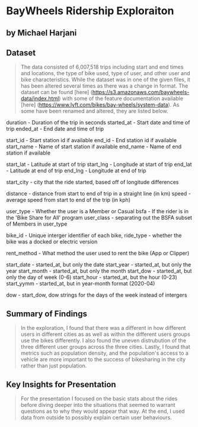 # BayWheels Ridership Exploraiton
## by Michael Harjani


## Dataset

> The data consisted of 6,007,518 trips including start and end times and locations, the type of bike used, type of user, and other user and bike characteristics. While the dataset was in one of the given files, it has been altered several times as there was a change in format. The dataset can be found [here] (https://s3.amazonaws.com/baywheels-data/index.html) with some of the feature documentation available [here] (https://www.lyft.com/bikes/bay-wheels/system-data). As some have been renamed and altered, they are listed below.


duration - Duration of the trip in seconds
started_at - Start date and time of trip
ended_at - End date and time of trip

start_id - Start station id if available
end_id - End station id if available
start_name - Name of start station if available
end_name - Name of end station if available

start_lat - Latitude at start of trip
start_lng - Longitude at start of trip
end_lat - Latitude at end of trip
end_lng - Longitude at end of trip

start_city - city that the ride started, based off of longitude differences

distance - distance from start to end of trip in a straight line (in km)
speed - average speed from start to end of the trip (in kph)

user_type - Whether the user is a Member or Casual
bsfa - If the rider is in the 'Bike Share for All' program
user_class - separating out the BSFA subset of Members in user_type

bike_id - Unique interger identifier of each bike,
ride_type - whether the bike was a docked or electric version

rent_method - What method the user used to rent the bike (App or Clipper)

start_date - started_at, but only the date
start_year - started_at, but only the year
start_month - started_at, but only the month
start_dow - started_at, but only the day of week (0-6)
start_hour - started_at, but the hour (0-23)
start_yymm - started_at, but in year-month format (2020-04)

dow - start_dow, dow strings for the days of the week instead of intergers




## Summary of Findings

> In the exploration, I found that there was a different in how different users in different cities as as well as within the different users groups use the bikes differently. I also found the uneven distrubution of the three different user groups across the three cities. Lastly, I found that metrics such as population density, and the population's access to a vehicle are more important to the success of bikesharing in the city rather than just population. 


## Key Insights for Presentation

> For the presentation I focused on the basic stats about the rides before diving deeper into the situations that seemed to warrant questions as to why they would appear that way. At the end, I used data from outside to possibly explain certain user behaviours. 


